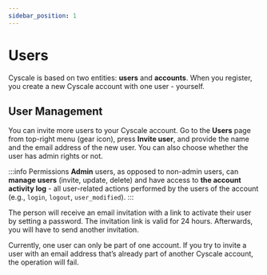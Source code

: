 ```yaml
---
sidebar_position: 1
---
```


# Users

Cyscale is based on two entities: **users** and **accounts**. When you register, you create a new Cyscale account with one user - yourself.

## User Management

You can invite more users to your Cyscale account. Go to the **Users** page from top-right menu (gear icon), press **Invite user**, and provide the name and the email address of the new user. You can also choose whether the user has admin rights or not.

:::info Permissions
**Admin** users, as opposed to non-admin users, can **manage users** (invite, update, delete) and have access to **the account activity log** - all user-related actions performed by the users of the account (e.g., `login`, `logout`, `user_modified`).
:::

The person will receive an email invitation with a link to activate their user by setting a password. The invitation link is valid for 24 hours. Afterwards, you will have to send another invitation.

Currently, one user can only be part of one account. If you try to invite a user with an email address that’s already part of another Cyscale account, the operation will fail.
